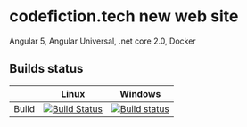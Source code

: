 # codefiction.tech new web site
Angular 5, Angular Universal, .net core 2.0, Docker

## Builds status
|       | Linux | Windows |
|-------|-------|----------|
| Build | [![Build Status](https://travis-ci.org/Blind-Striker/codefiction-tech-new.svg?branch=master)](https://travis-ci.org/Blind-Striker/codefiction-tech-new)      | [![Build status](https://ci.appveyor.com/api/projects/status/cvm4je6uudo3dmv2/branch/master?svg=true)](https://ci.appveyor.com/project/Blind-Striker/codefiction-tech-new/branch/master) 
